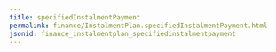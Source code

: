 ```yaml
---
title: specifiedInstalmentPayment
permalink: finance/InstalmentPlan.specifiedInstalmentPayment.html
jsonid: finance_instalmentplan_specifiedinstalmentpayment
---
```

